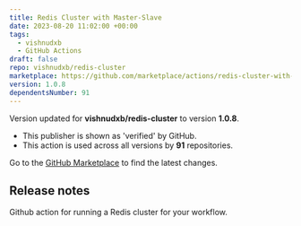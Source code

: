 ```yaml
---
title: Redis Cluster with Master-Slave
date: 2023-08-20 11:02:00 +00:00
tags:
  - vishnudxb
  - GitHub Actions
draft: false
repo: vishnudxb/redis-cluster
marketplace: https://github.com/marketplace/actions/redis-cluster-with-master-slave
version: 1.0.8
dependentsNumber: 91
---
```



Version updated for **vishnudxb/redis-cluster** to version **1.0.8**.
- This publisher is shown as 'verified' by GitHub.
- This action is used across all versions by **91** repositories.

Go to the [GitHub Marketplace](https://github.com/marketplace/actions/redis-cluster-with-master-slave) to find the latest changes.

## Release notes

Github action for running a Redis cluster for your workflow.
